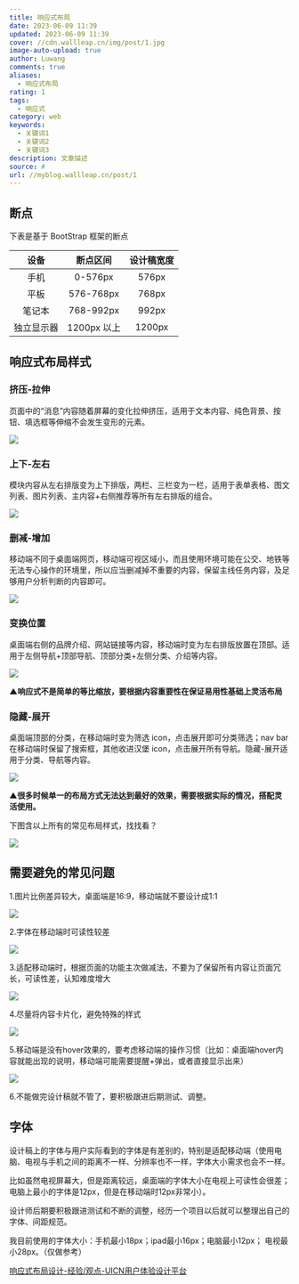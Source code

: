 ```yaml
---
title: 响应式布局
date: 2023-06-09 11:39
updated: 2023-06-09 11:39
cover: //cdn.wallleap.cn/img/post/1.jpg
image-auto-upload: true
author: Luwang
comments: true
aliases:
  - 响应式布局
rating: 1
tags:
  - 响应式
category: web
keywords:
  - 关键词1
  - 关键词2
  - 关键词3
description: 文章描述
source: #
url: //myblog.wallleap.cn/post/1
---
```


## 断点

下表是基于 BootStrap 框架的断点

|    设备    |  断点区间   | 设计稿宽度 |
|:----------:|:-----------:|:----------:|
|    手机    |   0-576px   |   576px    |
|    平板    |  576-768px  |   768px    |
|   笔记本   |  768-992px  |   992px    |
| 独立显示器 | 1200px 以上 |   1200px   |

## 响应式布局样式

### 挤压-拉伸

页面中的“消息”内容随着屏幕的变化拉伸挤压，适用于文本内容、纯色背景、按钮、填选框等伸缩不会发生变形的元素。

![](https://cdn.wallleap.cn/img/pic/illustration/202306091144861.png?imageMogr2/format/webp/interlace/1/quality/80%7Cwatermark/1/image/aHR0cDovL3dhbGxsZWFwLTEyNTkwODQzMzAuY29zLmFwLWd1YW5nemhvdS5teXFjbG91ZC5jb20vaW1nL3dhdGVybWFyazEucG5n/gravity/southeast/dx/16/dy/16/scatype/3/spcent/10/dissolve/90%7Cwatermark/3/type/3/text/bHV3YW5nMHdhbGxsZWFw)

### 上下-左右

模块内容从左右排版变为上下排版，两栏、三栏变为一栏，适用于表单表格、图文列表、图片列表、主内容+右侧推荐等所有左右排版的组合。

![](https://cdn.wallleap.cn/img/pic/illustration/202306091145401.png?imageMogr2/format/webp/interlace/1/quality/80%7Cwatermark/1/image/aHR0cDovL3dhbGxsZWFwLTEyNTkwODQzMzAuY29zLmFwLWd1YW5nemhvdS5teXFjbG91ZC5jb20vaW1nL3dhdGVybWFyazEucG5n/gravity/southeast/dx/16/dy/16/scatype/3/spcent/10/dissolve/90%7Cwatermark/3/type/3/text/bHV3YW5nMHdhbGxsZWFw)

### 删减-增加

移动端不同于桌面端网页，移动端可视区域小，而且使用环境可能在公交、地铁等无法专心操作的环境里，所以应当删减掉不重要的内容，保留主线任务内容，及足够用户分析判断的内容即可。

![](https://cdn.wallleap.cn/img/pic/illustration/202306091145546.png?imageMogr2/format/webp/interlace/1/quality/80%7Cwatermark/1/image/aHR0cDovL3dhbGxsZWFwLTEyNTkwODQzMzAuY29zLmFwLWd1YW5nemhvdS5teXFjbG91ZC5jb20vaW1nL3dhdGVybWFyazEucG5n/gravity/southeast/dx/16/dy/16/scatype/3/spcent/10/dissolve/90%7Cwatermark/3/type/3/text/bHV3YW5nMHdhbGxsZWFw)

### 变换位置

桌面端右侧的品牌介绍、网站链接等内容，移动端时变为左右排版放置在顶部。适用于左侧导航+顶部导航、顶部分类+左侧分类、介绍等内容。

![](https://cdn.wallleap.cn/img/pic/illustration/202306091146501.png?imageMogr2/format/webp/interlace/1/quality/80%7Cwatermark/1/image/aHR0cDovL3dhbGxsZWFwLTEyNTkwODQzMzAuY29zLmFwLWd1YW5nemhvdS5teXFjbG91ZC5jb20vaW1nL3dhdGVybWFyazEucG5n/gravity/southeast/dx/16/dy/16/scatype/3/spcent/10/dissolve/90%7Cwatermark/3/type/3/text/bHV3YW5nMHdhbGxsZWFw)

**▲响应式不是简单的等比缩放，要根据内容重要性在保证易用性基础上灵活布局**

### 隐藏-展开

桌面端顶部的分类，在移动端时变为筛选 icon，点击展开即可分类筛选；nav bar 在移动端时保留了搜索框，其他收进汉堡 icon，点击展开所有导航。隐藏-展开适用于分类、导航等内容。

![](https://cdn.wallleap.cn/img/pic/illustration/202306091147992.png?imageMogr2/format/webp/interlace/1/quality/80%7Cwatermark/1/image/aHR0cDovL3dhbGxsZWFwLTEyNTkwODQzMzAuY29zLmFwLWd1YW5nemhvdS5teXFjbG91ZC5jb20vaW1nL3dhdGVybWFyazEucG5n/gravity/southeast/dx/16/dy/16/scatype/3/spcent/10/dissolve/90%7Cwatermark/3/type/3/text/bHV3YW5nMHdhbGxsZWFw)

▲**很多时候单一的布局方式无法达到最好的效果，需要根据实际的情况，搭配灵活使用。**

下图含以上所有的常见布局样式，找找看？

![](https://cdn.wallleap.cn/img/pic/illustration/202306091147878.png?imageMogr2/format/webp/interlace/1/quality/80%7Cwatermark/1/image/aHR0cDovL3dhbGxsZWFwLTEyNTkwODQzMzAuY29zLmFwLWd1YW5nemhvdS5teXFjbG91ZC5jb20vaW1nL3dhdGVybWFyazEucG5n/gravity/southeast/dx/16/dy/16/scatype/3/spcent/10/dissolve/90%7Cwatermark/3/type/3/text/bHV3YW5nMHdhbGxsZWFw)

## 需要避免的常见问题

1.图片比例差异较大，桌面端是16:9，移动端就不要设计成1:1

![](https://cdn.wallleap.cn/img/pic/illustration/202306091148104.png?imageMogr2/format/webp/interlace/1/quality/80%7Cwatermark/1/image/aHR0cDovL3dhbGxsZWFwLTEyNTkwODQzMzAuY29zLmFwLWd1YW5nemhvdS5teXFjbG91ZC5jb20vaW1nL3dhdGVybWFyazEucG5n/gravity/southeast/dx/16/dy/16/scatype/3/spcent/10/dissolve/90%7Cwatermark/3/type/3/text/bHV3YW5nMHdhbGxsZWFw)

2.字体在移动端时可读性较差

![](https://cdn.wallleap.cn/img/pic/illustration/202306091148462.png?imageMogr2/format/webp/interlace/1/quality/80%7Cwatermark/1/image/aHR0cDovL3dhbGxsZWFwLTEyNTkwODQzMzAuY29zLmFwLWd1YW5nemhvdS5teXFjbG91ZC5jb20vaW1nL3dhdGVybWFyazEucG5n/gravity/southeast/dx/16/dy/16/scatype/3/spcent/10/dissolve/90%7Cwatermark/3/type/3/text/bHV3YW5nMHdhbGxsZWFw)

3.适配移动端时，根据页面的功能主次做减法，不要为了保留所有内容让页面冗长，可读性差，认知难度增大

![](https://cdn.wallleap.cn/img/pic/illustration/202306091149954.png?imageMogr2/format/webp/interlace/1/quality/80%7Cwatermark/1/image/aHR0cDovL3dhbGxsZWFwLTEyNTkwODQzMzAuY29zLmFwLWd1YW5nemhvdS5teXFjbG91ZC5jb20vaW1nL3dhdGVybWFyazEucG5n/gravity/southeast/dx/16/dy/16/scatype/3/spcent/10/dissolve/90%7Cwatermark/3/type/3/text/bHV3YW5nMHdhbGxsZWFw)

4.尽量将内容卡片化，避免特殊的样式

![](https://cdn.wallleap.cn/img/pic/illustration/202306091149540.png?imageMogr2/format/webp/interlace/1/quality/80%7Cwatermark/1/image/aHR0cDovL3dhbGxsZWFwLTEyNTkwODQzMzAuY29zLmFwLWd1YW5nemhvdS5teXFjbG91ZC5jb20vaW1nL3dhdGVybWFyazEucG5n/gravity/southeast/dx/16/dy/16/scatype/3/spcent/10/dissolve/90%7Cwatermark/3/type/3/text/bHV3YW5nMHdhbGxsZWFw)

5.移动端是没有hover效果的，要考虑移动端的操作习惯（比如：桌面端hover内容就能出现的说明，移动端可能需要提醒+弹出，或者直接显示出来）

![](https://cdn.wallleap.cn/img/pic/illustration/202306091149405.png?imageMogr2/format/webp/interlace/1/quality/80%7Cwatermark/1/image/aHR0cDovL3dhbGxsZWFwLTEyNTkwODQzMzAuY29zLmFwLWd1YW5nemhvdS5teXFjbG91ZC5jb20vaW1nL3dhdGVybWFyazEucG5n/gravity/southeast/dx/16/dy/16/scatype/3/spcent/10/dissolve/90%7Cwatermark/3/type/3/text/bHV3YW5nMHdhbGxsZWFw)

6.不能做完设计稿就不管了，要积极跟进后期测试、调整。

## 字体

设计稿上的字体与用户实际看到的字体是有差别的，特别是适配移动端（使用电脑、电视与手机之间的距离不一样、分辨率也不一样，字体大小需求也会不一样。

比如虽然电视屏幕大，但是距离较远，桌面端的字体大小在电视上可读性会很差；电脑上最小的字体是12px，但是在移动端时12px非常小）。

设计师后期要积极跟进测试和不断的调整，经历一个项目以后就可以整理出自己的字体、间距规范。

我目前使用的字体大小：手机最小18px；ipad最小16px；电脑最小12px； 电视最小28px。（仅做参考）

[响应式布局设计-经验/观点-UICN用户体验设计平台](https://www.ui.cn/detail/351448.html)
